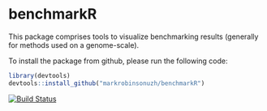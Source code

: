 benchmarkR
==========

This package comprises tools to visualize benchmarking results (generally for methods used on a genome-scale).

To install the package from github, please run the following code:

```r
library(devtools)
devtools::install_github("markrobinsonuzh/benchmarkR")
```

[![Build Status](https://travis-ci.org/markrobinsonuzh/benchmarkR.svg?branch=master)](https://travis-ci.org/markrobinsonuzh/benchmarkR)